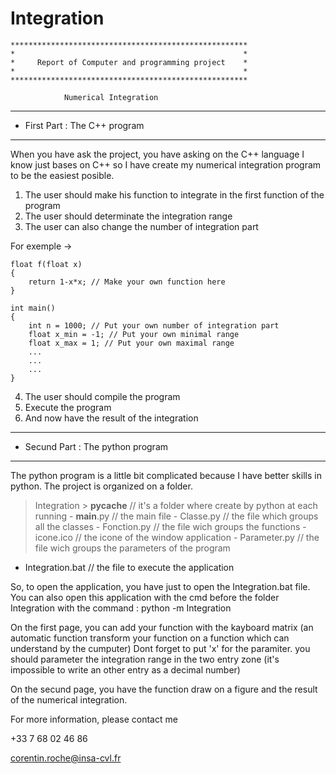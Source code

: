 # Integration


    *****************************************************
    *                                                   *
    *     Report of Computer and programming project    *
    *                                                   *
    *****************************************************

                Numerical Integration

-------------------------------------------------------------

 - First Part : The C++ program

-------------------------------------------------------------

When you have ask the project, you have asking on the C++ language
I know just bases on C++ so I have create my numerical integration program
to be the easiest posible.

1. The user should make his function to integrate in the first function of the program
2. The user should determinate the integration range
3. The user can also change the number of integration part


For exemple -> 
    
    float f(float x)
    {
        return 1-x*x; // Make your own function here
    }

    int main()
    {
        int n = 1000; // Put your own number of integration part
        float x_min = -1; // Put your own minimal range 
        float x_max = 1; // Put your own maximal range
        ...
        ...
        ...
    }

4. The user should compile the program
5. Execute the program
6. And now have the result of the integration


-------------------------------------------------------------

 - Secund Part : The python program

-------------------------------------------------------------

The python program is a little bit complicated because I have better skills in python.
The project is organized on a folder.

> Integration 
    > __pycache__   // it's a folder where create by python at each running
    - __main__.py   // the main file
    - Classe.py     // the file which groups all the classes
    - Fonction.py   // the file wich groups the functions
    - icone.ico     // the icone of the window application
    - Parameter.py  // the file wich groups the parameters of the program
- Integration.bat   // the file to execute the application

So, to open the application, you have just to open the Integration.bat file.
You can also open this application with the cmd before the folder Integration
with the command : python -m Integration

On the first page, you can add your function with the kayboard matrix (an automatic function
transform your function on a function which can understand by the cumputer)
Dont forget to put 'x' for the paramiter.
you should parameter the integration range in the two entry zone (it's impossible to write an other 
entry as a decimal number)

On the secund page, you have the function draw on a figure and the result of the numerical integration.

For more information, please contact me

+33 7 68 02 46 86

corentin.roche@insa-cvl.fr
